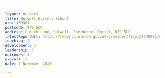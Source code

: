 ```yaml
---

layout: nursery
title: Holwell Nursery School
urn: 139383
postcode: DT9 5LP
address: Crouch Lane, Holwell, Sherborne, Dorset, DT9 5LP
latestReportUrl: https://reports.ofsted.gov.uk/provider/files/2739251/urn/139383.pdf
teaching: 2
development: 3
leadership: 3
outcomes: 0
overall: 3
date: 7 November 2017

---
```

